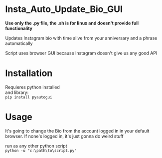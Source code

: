 # Insta_Auto_Update_Bio_GUI

**Use only the .py file, the .sh is for linux and doesn't provide full functionality**

Updates Instagram bio with time alive from your anniversary and a phrase automatically

Script uses browser GUI because Instagram doesn't give us any good API

# Installation

Requieres python installed  
and library:  
`pip install pyautogui`

# Usage

It's going to change the Bio from the account logged in in your default browser. If none's logged in, it's just gonna do weird stuff

run as any other python script  
`python -u "c:\path\to\script.py"`